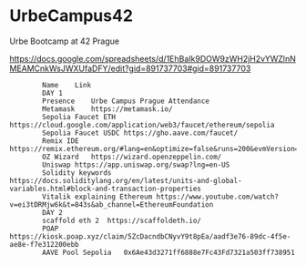 # UrbeCampus42
Urbe Bootcamp at 42 Prague


https://docs.google.com/spreadsheets/d/1EhBaIk9DOW9zWH2jH2vYWZlnNMEAMCnkWsJWXUfaDFY/edit?gid=891737703#gid=891737703

			Name	Link
			DAY 1	
			Presence	Urbe Campus Prague Attendance
			Metamask	https://metamask.io/
			Sepolia Faucet ETH	https://cloud.google.com/application/web3/faucet/ethereum/sepolia
			Sepolia Faucet USDC	https://gho.aave.com/faucet/
			Remix IDE	https://remix.ethereum.org/#lang=en&optimize=false&runs=200&evmVersion=null
			OZ Wizard	https://wizard.openzeppelin.com/
			Uniswap	https://app.uniswap.org/swap?lng=en-US
			Solidity keywords	https://docs.soliditylang.org/en/latest/units-and-global-variables.html#block-and-transaction-properties
			Vitalik explaining Ethereum	https://www.youtube.com/watch?v=ei3tDRMjw6k&t=843s&ab_channel=EthereumFoundation
			DAY 2	
			scaffold eth 2	https://scaffoldeth.io/
			POAP	https://kiosk.poap.xyz/claim/5ZcDacndbCNyvY9t8pEa/aadf3e76-89dc-4f5e-ae8e-f7e312200ebb
			AAVE Pool Sepolia	0x6Ae43d3271ff6888e7Fc43Fd7321a503ff738951
